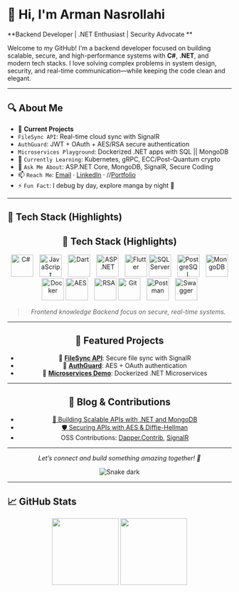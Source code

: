# 👋 Hi, I'm Arman Nasrollahi  
**Backend Developer | .NET Enthusiast | Security Advocate **

Welcome to my GitHub! I'm a backend developer focused on building scalable, secure, and high-performance systems with **C#**, **.NET**, and modern tech stacks. I love solving complex problems in system design, security, and real-time communication—while keeping the code clean and elegant.

---

## 🔍 About Me
- 🔭 **Current Projects**  
- `FileSync API`: Real-time cloud sync with SignalR  
- `AuthGuard`: JWT + OAuth + AES/RSA secure authentication
- `Microservices Playground`: Dockerized .NET apps with SQL || MongoDB  
- 🌱 `Currently Learning`: Kubernetes, gRPC, ECC/Post-Quantum crypto  
- 💬 `Ask Me About`: ASP.NET Core, MongoDB, SignalR, Secure Coding  
- 📫 `Reach Me`: [Email](mailto:your-email) · [LinkedIn](https://www.linkedin.com/in/your-profile) · //[Portfolio](https://your-portfolio.com)  
- ⚡ `Fun Fact`: I debug by day, explore manga by night 🌙  

---

## 🧰 Tech Stack (Highlights)

<div align="center">

## 🧰 Tech Stack (Highlights)

<div align="center">

  <!-- LANGUAGES -->
  <p>
    <img src="https://www.svgrepo.com/show/452184/csharp.svg" width="50" alt="C#" />
    <img src="https://img.icons8.com/?size=100&id=PXTY4q2Sq2lG&format=png&color=000000" width="50" alt="JavaScript" style="margin-left: 10px;" />
    <img src="https://img.icons8.com/?size=100&id=7AFcZ2zirX6Y&format=png&color=000000" width="50" alt="Dart" style="margin-left: 10px;" />
    <img src="https://img.icons8.com/?size=100&id=1BC75jFEBED6&format=png&color=000000" width="50" alt="ASP.NET" style="margin-left: 10px;" />
    <img src="https://img.icons8.com/?size=100&id=5pu47piHKg1I&format=png&color=000000" width="50" alt="Flutter" style="margin-left: 10px;" />
    <img src="https://www.svgrepo.com/show/303229/microsoft-sql-server-logo.svg" width="50" alt="SQL Server" />
    <img src="https://www.svgrepo.com/show/354200/postgresql.svg" width="50" alt="PostgreSQL" style="margin-left: 10px;" />
    <img src="https://raw.githubusercontent.com/danielcranney/readme-generator/main/public/icons/skills/mongodb-colored.svg" width="50" alt="MongoDB" style="margin-left: 10px;" />    
    <img src="https://raw.githubusercontent.com/danielcranney/readme-generator/main/public/icons/skills/docker-colored.svg" width="50" alt="Docker" />
    <img src="https://img.icons8.com/?size=100&id=2438&format=png&color=000000" width="50" alt="AES" title="AES" />
    <img src="https://img.icons8.com/?size=100&id=ntVSh0Ope4ZO&format=png&color=000000" width="50" style="margin-left: 10px;" alt="RSA" title="RSA" />
    <img src="https://raw.githubusercontent.com/danielcranney/readme-generator/main/public/icons/skills/git-colored.svg" width="50" alt="Git" />
    <img src="https://www.svgrepo.com/show/354202/postman-icon.svg" width="50" alt="Postman" style="margin-left: 10px;" />
    <img src="https://www.svgrepo.com/show/354420/swagger.svg" width="50" alt="Swagger" style="margin-left: 10px;" />
  </p>

</div>

> *Frontend knowledge Backend focus on secure, real-time systems.*

---

## 🌟 Featured Projects
- 🔹 [**FileSync API**](https://github.com/ArmanNS1/): Secure file sync with SignalR  
- 🔹 [**AuthGuard**](https://github.com/ArmanNS1/): AES + OAuth authentication  
- 🔹 [**Microservices Demo**](https://github.com/ArmanNS1/): Dockerized .NET Microservices  

---

## 📝 Blog & Contributions
- [🔐 Building Scalable APIs with .NET and MongoDB](https://your-blog.com/post1)  
- [🛡️ Securing APIs with AES & Diffie-Hellman](https://your-blog.com/post2)  
- OSS Contributions: [Dapper.Contrib](https://github.com/DapperLib/Dapper.Contrib), [SignalR](https://github.com/dotnet/aspnetcore)

---

*Let’s connect and build something amazing together! 🚀*

![Snake dark](https://raw.githubusercontent.com/ArmanNS1/ArmanNasrollahi/output/github-contribution-grid-snake-dark.svg)
</div>

---

## 📈 GitHub Stats  
<p align="center">
  <img src="https://github-readme-stats.vercel.app/api?username=ArmanNS1&show_icons=true&theme=dracula&hide_border=true" height="150" />
  <img src="https://github-readme-stats.vercel.app/api/top-langs/?username=ArmanNS1&layout=compact&theme=dracula&hide_border=true" height="150" />
</p>

